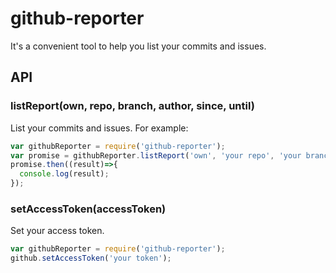 github-reporter
================

It's a convenient tool to help you list your commits and issues.


## API

### listReport(own, repo, branch, author, since, until)

List your commits and issues. For example:


```js
var githubReporter = require('github-reporter');
var promise = githubReporter.listReport('own', 'your repo', 'your branch', 'author', '2018-03-01T00:00:00', '2018-03-31T23:59:00');
promise.then((result)=>{
  console.log(result);
});
```

### setAccessToken(accessToken)

Set your access token.

```js
var githubReporter = require('github-reporter');
github.setAccessToken('your token');
```

